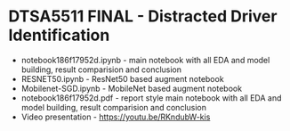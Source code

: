 # DTSA5511 FINAL - Distracted Driver Identification

* notebook186f17952d.ipynb - main notebook with all EDA and model building, result comparision and conclusion
* RESNET50.ipynb - ResNet50 based augment notebook
* Mobilenet-SGD.ipynb - MobileNet based augment notebook
* notebook186f17952d.pdf - report style main notebook with all EDA and model building, result comparision and conclusion
* Video presentation - https://youtu.be/RKndubW-kis
